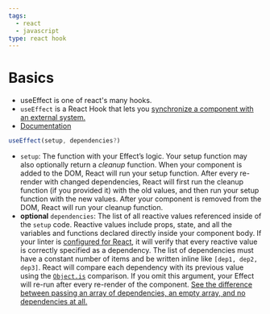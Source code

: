 ```yaml
---
tags:
  - react
  - javascript
type: react hook
---
```


# Basics
- useEffect is one of react's many hooks.
- `useEffect` is a React Hook that lets you [synchronize a component with an external system.](https://react.dev/learn/synchronizing-with-effects)
- [Documentation](https://react.dev/reference/react/useEffect#useeffect)

```javascript
useEffect(setup, dependencies?)
```
- `setup`: The function with your Effect’s logic. Your setup function may also optionally return a _cleanup_ function. When your component is added to the DOM, React will run your setup function. After every re-render with changed dependencies, React will first run the cleanup function (if you provided it) with the old values, and then run your setup function with the new values. After your component is removed from the DOM, React will run your cleanup function.
- **optional** `dependencies`: The list of all reactive values referenced inside of the `setup` code. Reactive values include props, state, and all the variables and functions declared directly inside your component body. If your linter is [configured for React](https://react.dev/learn/editor-setup#linting), it will verify that every reactive value is correctly specified as a dependency. The list of dependencies must have a constant number of items and be written inline like `[dep1, dep2, dep3]`. React will compare each dependency with its previous value using the [`Object.is`](https://developer.mozilla.org/en-US/docs/Web/JavaScript/Reference/Global_Objects/Object/is) comparison. If you omit this argument, your Effect will re-run after every re-render of the component. [See the difference between passing an array of dependencies, an empty array, and no dependencies at all.](https://react.dev/reference/react/useEffect#examples-dependencies)

